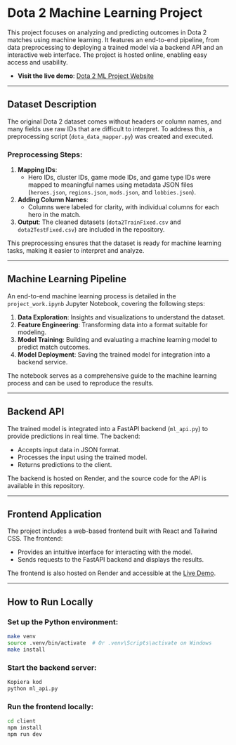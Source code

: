 # Dota 2 Machine Learning Project

This project focuses on analyzing and predicting outcomes in Dota 2 matches using machine learning. It features an end-to-end pipeline, from data preprocessing to deploying a trained model via a backend API and an interactive web interface. The project is hosted online, enabling easy access and usability.

- **Visit the live demo**: [Dota 2 ML Project Website](https://machine-learning-frontend.onrender.com)

---

## Dataset Description

The original Dota 2 dataset comes without headers or column names, and many fields use raw IDs that are difficult to interpret. To address this, a preprocessing script (`dota_data_mapper.py`) was created and executed. 

### Preprocessing Steps:
1. **Mapping IDs**: 
   - Hero IDs, cluster IDs, game mode IDs, and game type IDs were mapped to meaningful names using metadata JSON files (`heroes.json`, `regions.json`, `mods.json`, and `lobbies.json`).
2. **Adding Column Names**: 
   - Columns were labeled for clarity, with individual columns for each hero in the match.
3. **Output**: The cleaned datasets (`dota2TrainFixed.csv` and `dota2TestFixed.csv`) are included in the repository.

This preprocessing ensures that the dataset is ready for machine learning tasks, making it easier to interpret and analyze.

---

## Machine Learning Pipeline

An end-to-end machine learning process is detailed in the `project_work.ipynb` Jupyter Notebook, covering the following steps:
1. **Data Exploration**: Insights and visualizations to understand the dataset.
2. **Feature Engineering**: Transforming data into a format suitable for modeling.
3. **Model Training**: Building and evaluating a machine learning model to predict match outcomes.
4. **Model Deployment**: Saving the trained model for integration into a backend service.

The notebook serves as a comprehensive guide to the machine learning process and can be used to reproduce the results.

---

## Backend API

The trained model is integrated into a FastAPI backend (`ml_api.py`) to provide predictions in real time. The backend:
- Accepts input data in JSON format.
- Processes the input using the trained model.
- Returns predictions to the client.

The backend is hosted on Render, and the source code for the API is available in this repository.

---

## Frontend Application

The project includes a web-based frontend built with React and Tailwind CSS. The frontend:
- Provides an intuitive interface for interacting with the model.
- Sends requests to the FastAPI backend and displays the results.

The frontend is also hosted on Render and accessible at the [Live Demo](https://machine-learning-frontend.onrender.com).

---

## How to Run Locally

### Set up the Python environment:
```bash
make venv
source .venv/bin/activate  # Or .venv\Scripts\activate on Windows
make install
```

### Start the backend server:
```bash
Kopiera kod
python ml_api.py
```
### Run the frontend locally:
```bash
cd client
npm install
npm run dev
```


